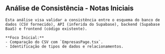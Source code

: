 ## Análise de Consistência - Notas Iniciais

    Esta análise visa validar a consistência entre o esquema do banco de dados (CSV fornecido), API (inferida do Supabase), backend (Supabase BaaS) e frontend (código existente).

    **Foco Inicial:**
    - Comparação do CSV com `EmpresasPage.tsx`.
    - Identificação de tipos de dados e relacionamentos.
